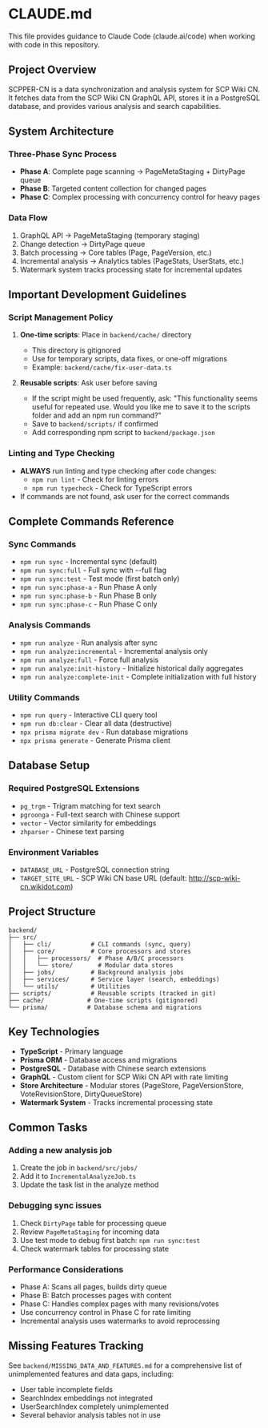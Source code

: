 # CLAUDE.md

This file provides guidance to Claude Code (claude.ai/code) when working with code in this repository.

## Project Overview
SCPPER-CN is a data synchronization and analysis system for SCP Wiki CN. It fetches data from the SCP Wiki CN GraphQL API, stores it in a PostgreSQL database, and provides various analysis and search capabilities.

## System Architecture

### Three-Phase Sync Process
- **Phase A**: Complete page scanning → PageMetaStaging + DirtyPage queue
- **Phase B**: Targeted content collection for changed pages
- **Phase C**: Complex processing with concurrency control for heavy pages

### Data Flow
1. GraphQL API → PageMetaStaging (temporary staging)
2. Change detection → DirtyPage queue
3. Batch processing → Core tables (Page, PageVersion, etc.)
4. Incremental analysis → Analytics tables (PageStats, UserStats, etc.)
5. Watermark system tracks processing state for incremental updates

## Important Development Guidelines

### Script Management Policy
1. **One-time scripts**: Place in `backend/cache/` directory
   - This directory is gitignored
   - Use for temporary scripts, data fixes, or one-off migrations
   - Example: `backend/cache/fix-user-data.ts`

2. **Reusable scripts**: Ask user before saving
   - If the script might be used frequently, ask: "This functionality seems useful for repeated use. Would you like me to save it to the scripts folder and add an npm run command?"
   - Save to `backend/scripts/` if confirmed
   - Add corresponding npm script to `backend/package.json`

### Linting and Type Checking
- **ALWAYS** run linting and type checking after code changes:
  - `npm run lint` - Check for linting errors
  - `npm run typecheck` - Check for TypeScript errors
- If commands are not found, ask user for the correct commands

## Complete Commands Reference

### Sync Commands
- `npm run sync` - Incremental sync (default)
- `npm run sync:full` - Full sync with --full flag
- `npm run sync:test` - Test mode (first batch only)
- `npm run sync:phase-a` - Run Phase A only
- `npm run sync:phase-b` - Run Phase B only
- `npm run sync:phase-c` - Run Phase C only

### Analysis Commands
- `npm run analyze` - Run analysis after sync
- `npm run analyze:incremental` - Incremental analysis only
- `npm run analyze:full` - Force full analysis
- `npm run analyze:init-history` - Initialize historical daily aggregates
- `npm run analyze:complete-init` - Complete initialization with full history

### Utility Commands
- `npm run query` - Interactive CLI query tool
- `npm run db:clear` - Clear all data (destructive)
- `npx prisma migrate dev` - Run database migrations
- `npx prisma generate` - Generate Prisma client

## Database Setup

### Required PostgreSQL Extensions
- `pg_trgm` - Trigram matching for text search
- `pgroonga` - Full-text search with Chinese support
- `vector` - Vector similarity for embeddings
- `zhparser` - Chinese text parsing

### Environment Variables
- `DATABASE_URL` - PostgreSQL connection string
- `TARGET_SITE_URL` - SCP Wiki CN base URL (default: http://scp-wiki-cn.wikidot.com)

## Project Structure
```
backend/
├── src/
│   ├── cli/           # CLI commands (sync, query)
│   ├── core/          # Core processors and stores
│   │   ├── processors/  # Phase A/B/C processors
│   │   └── store/       # Modular data stores
│   ├── jobs/          # Background analysis jobs
│   ├── services/      # Service layer (search, embeddings)
│   └── utils/         # Utilities
├── scripts/           # Reusable scripts (tracked in git)
├── cache/            # One-time scripts (gitignored)
└── prisma/           # Database schema and migrations
```

## Key Technologies
- **TypeScript** - Primary language
- **Prisma ORM** - Database access and migrations
- **PostgreSQL** - Database with Chinese search extensions
- **GraphQL** - Custom client for SCP Wiki CN API with rate limiting
- **Store Architecture** - Modular stores (PageStore, PageVersionStore, VoteRevisionStore, DirtyQueueStore)
- **Watermark System** - Tracks incremental processing state

## Common Tasks

### Adding a new analysis job
1. Create the job in `backend/src/jobs/`
2. Add it to `IncrementalAnalyzeJob.ts`
3. Update the task list in the analyze method

### Debugging sync issues
1. Check `DirtyPage` table for processing queue
2. Review `PageMetaStaging` for incoming data
3. Use test mode to debug first batch: `npm run sync:test`
4. Check watermark tables for processing state

### Performance Considerations
- Phase A: Scans all pages, builds dirty queue
- Phase B: Batch processes pages with content
- Phase C: Handles complex pages with many revisions/votes
- Use concurrency control in Phase C for rate limiting
- Incremental analysis uses watermarks to avoid reprocessing

## Missing Features Tracking
See `backend/MISSING_DATA_AND_FEATURES.md` for a comprehensive list of unimplemented features and data gaps, including:
- User table incomplete fields
- SearchIndex embeddings not integrated
- UserSearchIndex completely unimplemented
- Several behavior analysis tables not in use